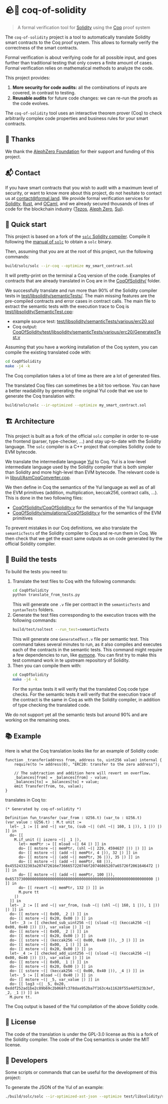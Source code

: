 # 🪨🐓 coq-of-solidity
> A formal verification tool for [Solidity](https://soliditylang.org/) using the [Coq](https://coq.inria.fr/) proof system

The `coq-of-solidity` project is a tool to automatically translate Solidity smart contracts to the Coq proof system. This allows to formally verify the correctness of the smart contracts.

Formal verification is about verifying code for all possible input, and goes further than traditional testing that only covers a finite amount of cases. Formal verification relies on mathematical methods to analyze the code.

This project provides:

1. **More security for code audits:** all the combinations of inputs are covered, in contrast to testing.
2. **Reusable audits** for future code changes: we can re-run the proofs as the code evolves.

The `coq-of-solidity` tool uses an interactive theorem prover (Coq) to check arbitrarily complex code properties and business rules for your smart contracts.

## 🙏 Thanks

We thank the [AlephZero Foundation](https://alephzero.org/) for their support and funding of this project.

<!-- contact -->
## 📬 Contact

If you have smart contracts that you wish to audit with a maximum level of security, or want to know more about this project, do not hesitate to contact us at [contact@formal.land](mailto:contact@formal.land). We provide formal verification services for [Solidity](https://soliditylang.org/), [Rust](https://www.rust-lang.org/), and [OCaml](https://ocaml.org/), and we already secured thousands of lines of code for the blockchain industry ([Tezos](https://tezos.com/), [Aleph Zero](https://alephzero.org/), [Sui](https://sui.io/)).

## 🚀 Quick start

This project is based on a fork of the [`solc` Solidity compiler](https://github.com/ethereum/solidity). Compile it following the [manual of `solc`](https://docs.soliditylang.org/en/latest/installing-solidity.html#building-from-source) to obtain a `solc` binary.

Then, assuming that you are at the root of this project, run the following commands:

```sh
build/solc/solc --ir-coq --optimize my_smart_contract.sol
```

It will pretty-print on the terminal a Coq version of the code. Examples of contracts that are already translated in Coq are in the [CoqOfSolidity/](CoqOfSolidity/) folder.

We successfully translate and run more than 90% of the Solidity compiler tests in [test/libsolidity/semanticTests/](test/libsolidity/semanticTests/). The main missing features are the pre-compiled contracts and error cases in contract calls. The main file to extract the semantic tests with the execution trace to Coq is [test/libsolidity/SemanticTest.cpp](test/libsolidity/SemanticTest.cpp):

- example source test: [test/libsolidity/semanticTests/various/erc20.sol](test/libsolidity/semanticTests/various/erc20.sol)
- Coq output: [CoqOfSolidity/test/libsolidity/semanticTests/various/erc20/GeneratedTest.v](CoqOfSolidity/test/libsolidity/semanticTests/various/erc20/GeneratedTest.v)

Assuming that you have a working installation of the Coq system, you can compile the existing translated code with:

```sh
cd CoqOfSolidity
make -j4 -k
```

The Coq compilation takes a lot of time as there are a lot of generated files.

The translated Coq files can sometimes be a bit too verbose. You can have a better readability by generating the original Yul code that we use to generate the Coq translation with:

```sh
build/solc/solc --ir-optimized --optimize my_smart_contract.sol
```

## 🏗️ Architecture

This project is built as a fork of the official `solc` compiler in order to re-use the frontend (parser, type-checker, ...) and stay up-to-date with the Solidity language. The `solc` compiler is a C++ project that compiles Solidity code to EVM bytecode.

We translate the intermediate language [Yul](https://docs.soliditylang.org/en/latest/yul.html) to Coq. Yul is a low-level intermediate language used by the Solidity compiler that is both simpler than Solidity and more high-level than EVM bytecode. The relevant code is in [libyul/AsmCoqConverter.cpp](libyul/AsmCoqConverter.cpp).

We then define in Coq the semantics of the Yul language as well as of all the EVM primitives (addition, multiplication, keccak256, contract calls, ...). This is done in the two following files:

- [CoqOfSolidity/CoqOfSolidity.v](CoqOfSolidity/CoqOfSolidity.v) for the semantics of the Yul language
- [CoqOfSolidity/simulations/CoqOfSolidity.v](CoqOfSolidity/simulations/CoqOfSolidity.v) for the semantics of the EVM primitives

To prevent mistakes in our Coq definitions, we also translate the `semanticTests` of the Solidity compiler to Coq and re-run them in Coq. We then check that we get the exact same outputs as on code generated by the official Solidity compiler.

## 🧪 Build the tests

To build the tests you need to:

1. Translate the test files to Coq with the following commands:
    ```sh
    cd CoqOfSolidity
    python translate_from_tests.py
    ```
    This will generate one `.v` file per contract in the `semanticTests` and `syntaxTests` folders.
2. Generate the test files corresponding to the execution traces with the following commands:
    ```sh
    build/test/soltest --run_test=semanticTests
    ```
    This will generate one `GeneratedTest.v` file per semantic test. This command takes several minutes to run, as it also compiles and executes each of the contracts in the semantic tests. This command might require a few dependencies to run, like [evmone](https://github.com/ethereum/evmone). You can first try to make this test command work in te upstream repository of Solidity.
3. Then you can compile them with:
    ```sh
    cd CoqOfSolidity
    make -j4 -k
    ```
    For the syntax tests it will verify that the translated Coq code type checks. For the semantic tests it will verify that the execution trace of the contract is the same in Coq as with the Solidity compiler, in addition of type checking the translated code.

We do not support yet all the semantic tests but around 90% and are working on the remaining ones.

## 📚 Example

Here is what the Coq translation looks like for an example of Solidity code:

```solidity
function _transfer(address from, address to, uint256 value) internal {
    require(to != address(0), "ERC20: transfer to the zero address");

    // The subtraction and addition here will revert on overflow.
    _balances[from] = _balances[from] - value;
    _balances[to] = _balances[to] + value;
    emit Transfer(from, to, value);
}
```

translates in Coq to:

```coq
(* Generated by coq-of-solidity *)

Definition fun_transfer (var_from : U256.t) (var_to : U256.t) (var_value : U256.t) : M.t unit :=
  let~ _1 := [[ and ~(| var_to, (sub ~(| (shl ~(| 160, 1 |)), 1 |)) |) ]] in
  do~ [[
    M.if_unit (| iszero ~(| _1 |),
      let~ memPtr := [[ mload ~(| 64 |) ]] in
      do~ [[ mstore ~(| memPtr, (shl ~(| 229, 4594637 |)) |) ]] in
      do~ [[ mstore ~(| (add ~(| memPtr, 4 |)), 32 |) ]] in
      do~ [[ mstore ~(| (add ~(| memPtr, 36 |)), 35 |) ]] in
      do~ [[ mstore ~(| (add ~(| memPtr, 68 |)), 0x45524332303a207472616e7366657220746f20746865207a65726f2061646472 |) ]] in
      do~ [[ mstore ~(| (add ~(| memPtr, 100 |)), 0x6573730000000000000000000000000000000000000000000000000000000000 |) ]] in
      do~ [[ revert ~(| memPtr, 132 |) ]] in
      M.pure tt
    |)
  ]] in
  let~ _2 := [[ and ~(| var_from, (sub ~(| (shl ~(| 160, 1 |)), 1 |)) |) ]] in
  do~ [[ mstore ~(| 0x00, _2 |) ]] in
  do~ [[ mstore ~(| 0x20, 0x00 |) ]] in
  let~ _3 := [[ checked_sub_uint256 ~(| (sload ~(| (keccak256 ~(| 0x00, 0x40 |)) |)), var_value |) ]] in
  do~ [[ mstore ~(| 0x00, _2 |) ]] in
  do~ [[ mstore ~(| 0x20, 0x00 |) ]] in
  do~ [[ sstore ~(| (keccak256 ~(| 0x00, 0x40 |)), _3 |) ]] in
  do~ [[ mstore ~(| 0x00, _1 |) ]] in
  do~ [[ mstore ~(| 0x20, 0x00 |) ]] in
  let~ _4 := [[ checked_add_uint256 ~(| (sload ~(| (keccak256 ~(| 0x00, 0x40 |)) |)), var_value |) ]] in
  do~ [[ mstore ~(| 0x00, _1 |) ]] in
  do~ [[ mstore ~(| 0x20, 0x00 |) ]] in
  do~ [[ sstore ~(| (keccak256 ~(| 0x00, 0x40 |)), _4 |) ]] in
  let~ _5 := [[ mload ~(| 0x40 |) ]] in
  do~ [[ mstore ~(| _5, var_value |) ]] in
  do~ [[ log3 ~(| _5, 0x20, 0xddf252ad1be2c89b69c2b068fc378daa952ba7f163c4a11628f55a4df523b3ef, _2, _1 |) ]] in
  M.pure tt.
```

The Coq output is based of the Yul compilation of the above Solidity code.

## 📝 License

The code of the translation is under the GPL-3.0 license as this is a fork of the Solidity compiler. The code of the Coq semantics is under the MIT license.

## 👥 Developers

Some scripts or commands that can be useful for the development of this project:

To generate the JSON of the Yul of an example:

```sh
./build/solc/solc --ir-optimized-ast-json --optimize test/libsolidity/semanticTests/various/erc20.sol |tail -1 |jq 'walk(if type == "object" then del(.nativeSrc, .src, .type) else . end)' >CoqOfSolidity/test/libsolidity/semanticTests/various/erc20/ERC20.json
```
